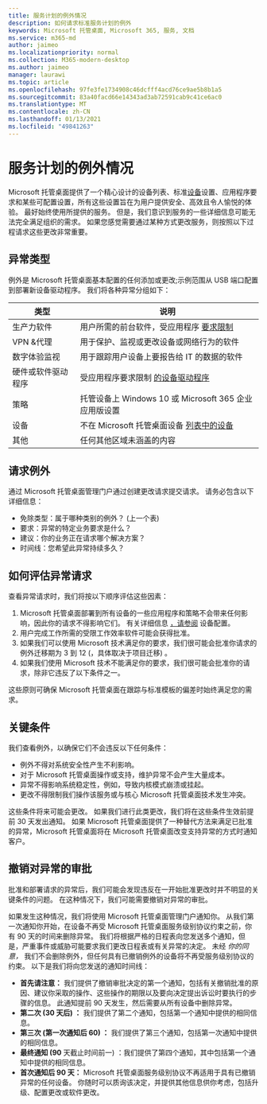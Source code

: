 ```yaml
---
title: 服务计划的例外情况
description: 如何请求标准服务计划的例外
keywords: Microsoft 托管桌面, Microsoft 365, 服务, 文档
ms.service: m365-md
author: jaimeo
ms.localizationpriority: normal
ms.collection: M365-modern-desktop
ms.author: jaimeo
manager: laurawi
ms.topic: article
ms.openlocfilehash: 97fe3fe1734908c46dcfff4acd76ce9ae5b8b1a5
ms.sourcegitcommit: 83a40facd66e14343ad3ab72591cab9c41ce6ac0
ms.translationtype: MT
ms.contentlocale: zh-CN
ms.lasthandoff: 01/13/2021
ms.locfileid: "49841263"
---
```

# <a name="exceptions-to-the-service-plan"></a>服务计划的例外情况

Microsoft 托管桌面提供了一个精心设计的设备列表、标准[设备](device-policies.md)设置、应用程序要求和[](../working-with-managed-desktop/config-setting-overview.md)某些可配置设置，所有这些设置旨在为用户提供安全、高效且令人愉悦的体验。 最好始终使用所提供的服务。 但是，我们意识到服务的一些详细信息可能无法完全满足组织的需求。 如果您感觉需要通过某种方式更改服务，则按照以下过程请求这些更改非常重要。
 
## <a name="types-of-exceptions"></a>异常类型

例外是 Microsoft 托管桌面基本配置的任何添加或更改;示例范围从 USB 端口配置到部署新设备驱动程序。 我们将各种异常分组如下：

|类型  |说明  |
|---------|---------|
|生产力软件     |  用户所需的前台软件，受应用程序 [要求限制](mmd-app-requirements.md)       |
|VPN &代理     |  用于保护、监视或更改设备或网络行为的软件       |
|数字体验监视     |  用于跟踪用户设备上要报告给 IT 的数据的软件       |
|硬件或软件驱动程序     |   受应用程序要求限制 [的设备驱动程序](mmd-app-requirements.md)      |
|策略     | 托管设备上 Windows 10 或 Microsoft 365 企业应用版设置        |
|设备     | 不在 Microsoft 托管桌面设备 [列表中的设备](device-list.md)        |
|其他     |  任何其他区域未涵盖的内容       |
 
## <a name="request-an-exception"></a>请求例外

通过 Microsoft 托管桌面管理门户通过创建更改请求提交请求。 请务必包含以下详细信息：

-   免除类型：属于哪种类别的例外？  (上一个表) 
-   要求：异常的特定业务要求是什么？
-   建议：你的业务正在请求哪个解决方案？
-   时间线：您希望此异常持续多久？ 

## <a name="how-we-assess-an-exception-request"></a>如何评估异常请求

查看异常请求时，我们将按以下顺序评估这些因素：
 
1.  Microsoft 托管桌面部署到所有设备的一些应用程序和策略不会带来任何影响，因此你的请求不得影响它们。 有关详细信息 [，请参阅](device-policies.md) 设备配置。
2.  用户完成工作所需的受限工作效率软件可能会获得批准。 
3.  如果我们可以使用 Microsoft 技术满足你的要求，我们很可能会批准你请求的例外迁移期为 3 到 12 (，具体取决于项目迁移) 。
4.  如果我们使用 Microsoft 技术不能满足你的要求，我们很可能会批准你的请求，除非它违反了以下条件之一。  

这些原则可确保 Microsoft 托管桌面在跟踪与标准模板的偏差时始终满足您的需求。 

## <a name="key-conditions"></a>关键条件

我们查看例外，以确保它们不会违反以下任何条件：

-   例外不得对系统安全性产生不利影响。 
-   对于 Microsoft 托管桌面操作或支持，维护异常不会产生大量成本。
-   异常不得影响系统稳定性，例如，导致内核模式崩溃或挂起。
-   更改不得限制我们操作该服务或与核心 Microsoft 托管桌面技术发生冲突。

这些条件将来可能会更改。 如果我们进行此类更改，我们将在这些条件生效前提前 30 天发出通知。  如果 Microsoft 托管桌面提供了一种替代方法来满足已批准的异常，Microsoft 托管桌面将在 Microsoft 托管桌面改变支持异常的方式时通知客户。 

## <a name="revoking-approval-for-an-exception"></a>撤销对异常的审批

批准和部署请求的异常后，我们可能会发现违反在一开始批准更改时并不明显的关键条件的问题。 在这种情况下，我们可能需要撤销对异常的审批。
 
如果发生这种情况，我们将使用 Microsoft 托管桌面管理门户通知你。 从我们第一次通知你开始，在设备不再受 Microsoft 托管桌面服务级别协议约束之前，你有 90 天的时间来删除异常。 我们将根据严格的日程表向您发送多个通知，但是，严重事件或威胁可能要求我们更改日程表或有关异常的决定。 未经 *你的同意，* 我们不会删除例外，但任何具有已撤销例外的设备将不再受服务级别协议的约束。 以下是我们将向您发送的通知时间线：

- **首先请注意：** 我们提供了撤销审批决定的第一个通知，包括有关撤销批准的原因、建议你采取的操作、这些操作的期限以及要向决定提出诉讼时要执行的步骤的信息。 此通知提前 90 天发生，然后需要从所有设备中删除异常。 
- **第二次 (30 天后) ：** 我们提供了第二个通知，包括第一个通知中提供的相同信息。 
- **第三次 (第一次通知后 60) ：** 我们提供了第三个通知，包括第一次通知中提供的相同信息。 
- **最终通知 (90** 天截止时间前一) ：我们提供了第四个通知，其中包括第一个通知中提供的相同信息。
- **首次通知后 90 天：** Microsoft 托管桌面服务级别协议不再适用于具有已撤销异常的任何设备。 你随时可以质询该决定，并提供其他信息供你考虑，包括升级、配置更改或软件更改。 


